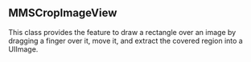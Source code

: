 ## MMSCropImageView
This class provides the feature to draw a rectangle over an image by dragging a finger over it, move it, and extract the covered region into a UIImage.


